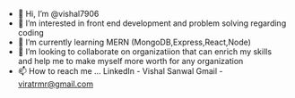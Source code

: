 - 👋 Hi, I’m @vishal7906
- 👀 I’m interested in front end development and problem solving regarding coding
- 🌱 I’m currently learning MERN (MongoDB,Express,React,Node)
- 💞️ I’m looking to collaborate on organizatiion that can enrich my skills and help me to make myself more worth for any organization 
- 📫 How to reach me ... LinkedIn - Vishal Sanwal  Gmail - viratrmr@gmail.com
